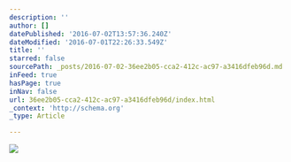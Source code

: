 ```yaml
---
description: ''
author: []
datePublished: '2016-07-02T13:57:36.240Z'
dateModified: '2016-07-01T22:26:33.549Z'
title: ''
starred: false
sourcePath: _posts/2016-07-02-36ee2b05-cca2-412c-ac97-a3416dfeb96d.md
inFeed: true
hasPage: true
inNav: false
url: 36ee2b05-cca2-412c-ac97-a3416dfeb96d/index.html
_context: 'http://schema.org'
_type: Article

---
```

![](https://the-grid-user-content.s3-us-west-2.amazonaws.com/56cf08c6-09d8-43e5-b82f-a462415e3df5.png)
